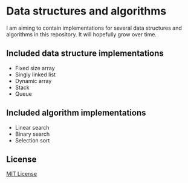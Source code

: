 # Data structures and algorithms
I am aiming to contain implementations for several data structures and algorithms in this repository.
It will hopefully grow over time.

## Included data structure implementations
- Fixed size array
- Singly linked list
- Dynamic array
- Stack
- Queue

## Included algorithm implementations
- Linear search
- Binary search
- Selection sort

## License
[MIT License](https://github.com/iozsaygi/dsaa/blob/main/LICENSE)